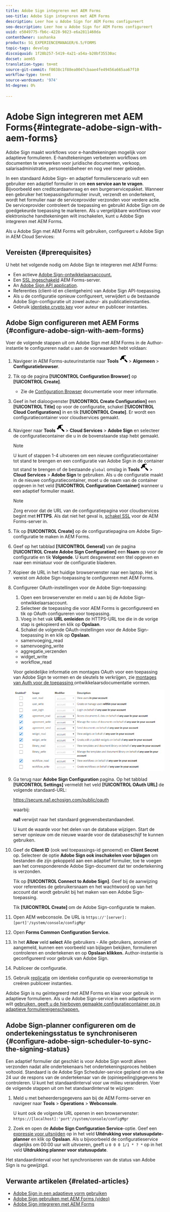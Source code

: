 ```yaml
---
title: Adobe Sign integreren met AEM Forms
seo-title: Adobe Sign integreren met AEM Forms
description: Leer hoe u Adobe Sign for AEM Forms configureert
seo-description: Leer hoe u Adobe Sign for AEM Forms configureert
uuid: e5049775-fb6c-4228-9823-e6a2811460da
contentOwner: sashanka
products: SG_EXPERIENCEMANAGER/6.5/FORMS
topic-tags: develop
discoiquuid: 1f28b257-5419-4a21-a54a-b20bf35530ac
docset: aem65
translation-type: tm+mt
source-git-commit: f0038c1f88ea0047cbaae4fe49456a665aa67f10
workflow-type: tm+mt
source-wordcount: '974'
ht-degree: 0%

---
```



# Adobe Sign integreren met AEM Forms{#integrate-adobe-sign-with-aem-forms}

Adobe Sign maakt workflows voor e-handtekeningen mogelijk voor adaptieve formulieren. E-handtekeningen verbeteren workflows om documenten te verwerken voor juridische documenten, verkoop, salarisadministratie, personeelsbeheer en nog veel meer gebieden.

In een standaard Adobe Sign- en adaptief formulierscenario vult een gebruiker een adaptief formulier in om **een service aan te vragen**. Bijvoorbeeld een creditcardaanvraag en een burgerservicepakket. Wanneer een gebruiker het toepassingsformulier invult, verzendt en ondertekent, wordt het formulier naar de serviceprovider verzonden voor verdere actie. De serviceprovider controleert de toepassing en gebruikt Adobe Sign om de goedgekeurde toepassing te markeren. Als u vergelijkbare workflows voor elektronische handtekeningen wilt inschakelen, kunt u Adobe Sign integreren met AEM Forms.

Als u Adobe Sign met AEM Forms wilt gebruiken, configureert u Adobe Sign in AEM Cloud Services:

## Vereisten {#prerequisites}

U hebt het volgende nodig om Adobe Sign te integreren met AEM Forms:

* Een actieve [Adobe Sign-ontwikkelaarsaccount.](https://acrobat.adobe.com/us/en/why-adobe/developer-form.html)
* Een [SSL ingeschakeld](/help/sites-administering/ssl-by-default.md) AEM Forms-server.
* An [Adobe Sign API application](https://www.adobe.io/apis/documentcloud/sign/docs.html#!adobedocs/adobe-sign/master/gstarted/create_app.md).
* Referenties (client-id en clientgeheim) van Adobe Sign API-toepassing.
* Als u de configuratie opnieuw configureert, verwijdert u de bestaande Adobe Sign-configuratie uit zowel auteur- als publicatieinstanties.
* Gebruik [identieke crypto key](/help/sites-administering/security-checklist.md#make-sure-you-properly-replicate-encryption-keys-when-needed) voor auteur en publiceer instanties.

## Adobe Sign configureren met AEM Forms {#configure-adobe-sign-with-aem-forms}

Voer de volgende stappen uit om Adobe Sign met AEM Forms in de Author-instantie te configureren nadat u aan de voorwaarden hebt voldaan:

1. Navigeer in AEM Forms-auteurinstantie naar **Tools** ![hammer](assets/hammer.png) > **Algemeen** > **Configuratiebrowser**.
1. Tik op de pagina **[!UICONTROL Configuration Browser]** op **[!UICONTROL Create]**.
   * Zie de [Configuration Browser](/help/sites-administering/configurations.md) documentatie voor meer informatie.
1. Geef in het dialoogvenster **[!UICONTROL Create Configuration]** een **[!UICONTROL Title]** op voor de configuratie, schakel **[!UICONTROL Cloud Configurations]** in en tik **[!UICONTROL Create]**. Er wordt een configuratiecontainer voor cloudservices gemaakt.
1. Navigeer naar **Tools** ![hammer](assets/hammer.png) > **Cloud Services** > **Adobe Sign** en selecteer de configuratiecontainer die u in de bovenstaande stap hebt gemaakt.

   >[!NOTE]
   >
   >U kunt of stappen 1-4 uitvoeren om een nieuwe configuratiecontainer tot stand te brengen en een configuratie van Adobe Sign in de container tot stand te brengen of de bestaande `global` omslag in **Tools** ![hammer](assets/hammer.png) > **Cloud Services** > **Adobe Sign** te gebruiken. Als u de configuratie maakt in de nieuwe configuratiecontainer, moet u de naam van de container opgeven in het veld **[!UICONTROL Configuration Container]** wanneer u een adaptief formulier maakt.

   >[!NOTE]
   Zorg ervoor dat de URL van de configuratiepagina voor cloudservices begint met **HTTPS**. Als dat niet het geval is, [schakel SSL](/help/sites-administering/ssl-by-default.md) voor de AEM Forms-server in.

1. Tik op **[!UICONTROL Create]** op de configuratiepagina om Adobe Sign-configuratie te maken in AEM Forms.
1. Geef op het tabblad **[!UICONTROL General]** van de pagina **[!UICONTROL Create Adobe Sign Configuration]** een **Naam** op voor de configuratie en tik **Volgende**. U kunt desgewenst een titel opgeven en naar een miniatuur voor de configuratie bladeren.

1. Kopieer de URL in het huidige browservenster naar een laptop. Het is vereist om Adobe Sign-toepassing te configureren met AEM Forms.

1. Configureer OAuth-instellingen voor de Adobe Sign-toepassing:

   1. Open een browservenster en meld u aan bij de Adobe Sign-ontwikkelaarsaccount.
   1. Selecteer de toepassing die voor AEM Forms is geconfigureerd en tik op OAuth configureren voor toepassing.
   1. Voeg in het vak **URL omleiden** de HTTPS-URL toe die in de vorige stap is gekopieerd en klik op **Opslaan**.
   1. Schakel de volgende OAuth-instellingen voor de Adobe Sign-toepassing in en klik op **Opslaan**.
   * samenvoeging_read
   * samenvoeging_write
   * aggregatie_verzenden
   * widget_write
   * workflow_read

   Voor geleidelijke informatie om montages OAuth voor een toepassing van Adobe Sign te vormen en de sleutels te verkrijgen, zie [montages van Auth voor de toepassing ](https://www.adobe.io/apis/documentcloud/sign/docs.html#!adobedocs/adobe-sign/master/gstarted/configure_oauth.md) ontwikkelaarsdocumentatie vormen.

   ![OAuth Config](assets/oauthconfig_new.png)

1. Ga terug naar **Adobe Sign Configuration** pagina. Op het tabblad **[!UICONTROL Settings]** vermeldt het veld **[!UICONTROL OAuth URL]** de volgende standaard-URL:

   https://secure.na1.echosign.com/public/oauth

   waarbij:

   **na1** verwijst naar het standaard gegevensbestandaandeel.

   U kunt de waarde voor het delen van de database wijzigen. Start de server opnieuw om de nieuwe waarde voor de databaseschijf te kunnen gebruiken.

1. Geef de **Client ID** (ook wel toepassings-id genoemd) en **Client Secret** op. Selecteer de optie **Adobe Sign ook inschakelen voor bijlagen** om bestanden die zijn gekoppeld aan een adaptief formulier, toe te voegen aan het corresponderende Adobe Sign-document dat ter ondertekening is verzonden.

   Tik op **[!UICONTROL Connect to Adobe Sign]**. Geef bij de aanwijzing voor referenties de gebruikersnaam en het wachtwoord op van het account dat wordt gebruikt bij het maken van een Adobe Sign-toepassing.

   Tik **[!UICONTROL Create]** om de Adobe Sign-configuratie te maken.

1. Open AEM webconsole. De URL is `https://'[server]:[port]'/system/console/configMgr`
1. Open **Forms Common Configuration Service.**
1. In het **Allow** veld **select** Alle gebruikers - Alle gebruikers, anoniem of aangemeld, kunnen een voorbeeld van bijlagen bekijken, formulieren controleren en ondertekenen en op **Opslaan klikken.** Author-instantie is geconfigureerd voor gebruik van Adobe Sign.
1. Publiceer de configuratie.
1. Gebruik [replicatie](https://docs.adobe.com/content/help/en/experience-manager-65/deploying/configuring/replication.html) om identieke configuratie op overeenkomstige te creëren publiceer instanties.

Adobe Sign is nu geïntegreerd met AEM Forms en klaar voor gebruik in adaptieve formulieren. Als u de Adobe Sign-service in een adaptieve vorm wilt [gebruiken, geeft u de hierboven gemaakte configuratiecontainer op in adaptieve formuliereigenschappen.](../../forms/using/working-with-adobe-sign.md#configure-adobe-sign-for-an-adaptive-form)



## Adobe Sign-planner configureren om de ondertekeningsstatus te synchroniseren {#configure-adobe-sign-scheduler-to-sync-the-signing-status}

Een adaptief formulier dat geschikt is voor Adobe Sign wordt alleen verzonden nadat alle ondertekenaars het ondertekeningsproces hebben voltooid. Standaard is de Adobe Sign Scheduler-service gepland om na elke 24 uur de respons van de ondertekenaar van de (opiniepeiling)gegevens te controleren. U kunt het standaardinterval voor uw milieu veranderen. Voer de volgende stappen uit om het standaardinterval te wijzigen:

1. Meld u met beheerdersgegevens aan bij de AEM Forms-server en navigeer naar **Tools** > **Operations** > **Webconsole**.

   U kunt ook de volgende URL openen in een browservenster:
   `https://[localhost]:'port'/system/console/configMgr`

1. Zoek en open de **Adobe Sign Configuration Service**-optie. Geef een [expressie voor uitsnijden](https://en.wikipedia.org/wiki/Cron#CRON_expression) op in het veld **Uitdrukking voor statusupdate-planner** en klik op **Opslaan**. Als u bijvoorbeeld de configuratieservice dagelijks om 00:00 uur wilt uitvoeren, geeft u `0 0 0 1/1 * ? *` op in het veld **Uitdrukking planner voor statusupdate**.

Het standaardinterval voor het synchroniseren van de status van Adobe Sign is nu gewijzigd.

## Verwante artikelen {#related-articles}

* [Adobe Sign in een adaptieve vorm gebruiken](../../forms/using/working-with-adobe-sign.md)
* [Adobe Sign gebruiken met AEM Forms (video)](https://helpx.adobe.com/experience-manager/kt/forms/using/adobe-sign-integration-feature-video.html)
* [Adobe Sign integreren met AEM Forms](../../forms/using/adobe-sign-integration-adaptive-forms.md)

